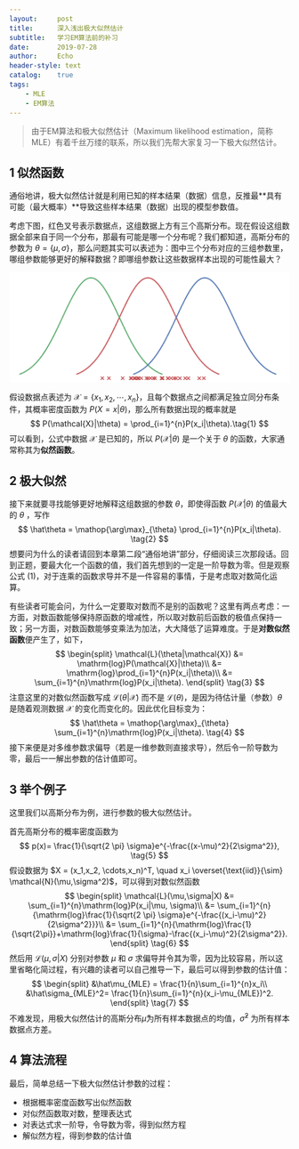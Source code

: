 ```yaml
---
layout:     post
title:      深入浅出极大似然估计
subtitle:   学习EM算法前的补习
date:       2019-07-28
author:     Echo
header-style: text
catalog:    true
tags:
    - MLE
    - EM算法
---
```




> 由于EM算法和极大似然估计（Maximum likelihood estimation，简称 MLE）有着千丝万缕的联系，所以我们先帮大家复习一下极大似然估计。



## 1 似然函数

通俗地讲，极大似然估计就是利用已知的样本结果（数据）信息，反推最**具有可能（最大概率）**导致这些样本结果（数据）出现的模型参数值。

考虑下图，红色叉号表示数据点，这组数据上方有三个高斯分布。现在假设这组数据全部来自于同一个分布，那最有可能是哪一个分布呢？我们都知道，高斯分布的参数为 $\theta=\{\mu, \sigma\}​$，那么问题其实可以表述为：图中三个分布对应的三组参数里，哪组参数能够更好的解释数据？即哪组参数让这些数据样本出现的可能性最大？

![MLE](https://github.com/Echo-Ji/Echo-Ji.github.io/raw/master/img/2019-07-28/MLE.png)

假设数据点表述为 $\mathcal{X}=\{x_1, x_2, \cdots, x_n\}$，且每个数据点之间都满足独立同分布条件，其概率密度函数为  $P(X=x|\theta)$，那么所有数据出现的概率就是
$$
P(\mathcal{X}|\theta) = \prod_{i=1}^{n}P(x_i|\theta).\tag{1}
$$
可以看到，公式中数据 $\mathcal{X}$ 是已知的，所以 $P(\mathcal{X}|\theta)$ 是一个关于 $\theta$ 的函数，大家通常称其为**似然函数**。



## 2 极大似然
接下来就要寻找能够更好地解释这组数据的参数 $\theta​$，即使得函数 $P(\mathcal{X}|\theta)​$ 的值最大的 $\theta​$ ，写作
$$
\hat\theta = \mathop{\arg\max}_{\theta} \prod_{i=1}^{n}P(x_i|\theta).
\tag{2}
$$
想要问为什么的读者请回到本章第二段“通俗地讲”部分，仔细阅读三次那段话。回到正题，要最大化一个函数的值，我们首先想到的一定是一阶导数为零。但是观察公式 (1)，对于连乘的函数求导并不是一件容易的事情，于是考虑取对数简化运算。

有些读者可能会问，为什么一定要取对数而不是别的函数呢？这里有两点考虑：一方面，对数函数能够保持原函数的增减性，所以取对数前后函数的极值点保持一致；另一方面，对数函数能够变乘法为加法，大大降低了运算难度。于是**对数似然函数**便产生了，如下，
$$
\begin{split}
\mathcal{L}(\theta|\mathcal{X}) &= \mathrm{log}P(\mathcal{X}|\theta)\\
		&= \mathrm{log}\prod_{i=1}^{n}P(x_i|\theta)\\
		&= \sum_{i=1}^{n}\mathrm{log}P(x_i|\theta).
\end{split}
\tag{3}
$$
注意这里的对数似然函数写成 $\mathcal{L}(\theta|\mathcal{X})​$ 而不是 $\mathcal{L}(\theta)​$，是因为待估计量（参数）$\theta​$ 是随着观测数据 $\mathcal{X}​$ 的变化而变化的。因此优化目标变为：
$$
\hat\theta = \mathop{\arg\max}_{\theta} \sum_{i=1}^{n}\mathrm{log}P(x_i|\theta).
\tag{4}
$$
接下来便是对多维参数求偏导（若是一维参数则直接求导），然后令一阶导数为零，最后一一解出参数的估计值即可。



## 3 举个例子
这里我们以高斯分布为例，进行参数的极大似然估计。

首先高斯分布的概率密度函数为
$$
p(x)= \frac{1}{\sqrt{2 \pi} \sigma}e^{-\frac{(x-\mu)^2}{2\sigma^2}},
\tag{5}
$$
假设数据为 $X = (x_1,x_2, \cdots,x_n)^T, \quad x_i  \overset{\text{iid}}{\sim} \mathcal{N}(\mu,\sigma^2)$，可以得到对数似然函数
$$
\begin{split}
\mathcal{L}(\mu,\sigma|X) &= \sum_{i=1}^{n}\mathrm{log}P(x_i|\mu, \sigma)\\
		&= \sum_{i=1}^{n}{\mathrm{log}\frac{1}{\sqrt{2 \pi} \sigma}e^{-\frac{(x_i-\mu)^2}{2\sigma^2}}}\\
		&= \sum_{i=1}^{n}{\mathrm{log}\frac{1}{\sqrt{2\pi}}+\mathrm{log}\frac{1}{\sigma}-\frac{(x_i-\mu)^2}{2\sigma^2}}.
\end{split}
\tag{6}
$$
然后用 $\mathcal{L}(\mu,\sigma|X)$ 分别对参数 $\mu$ 和 $\sigma$ 求偏导并令其为零，因为比较容易，所以这里省略化简过程，有兴趣的读者可以自己推导一下，最后可以得到参数的估计值：
$$
\begin{split}
&\hat\mu_{MLE} = \frac{1}{n}\sum_{i=1}^{n}x_i\\
&\hat\sigma_{MLE}^2= \frac{1}{n}\sum_{i=1}^{n}(x_i-\mu_{MLE})^2.
\end{split}
\tag{7}
$$
不难发现，用极大似然估计的高斯分布$\hat\mu$为所有样本数据点的均值，$\hat\sigma^2$ 为所有样本数据点方差。



## 4 算法流程
最后，简单总结一下极大似然估计参数的过程：

* 根据概率密度函数写出似然函数
* 对似然函数取对数，整理表达式
* 对表达式求一阶导，令导数为零，得到似然方程
* 解似然方程，得到参数的估计值